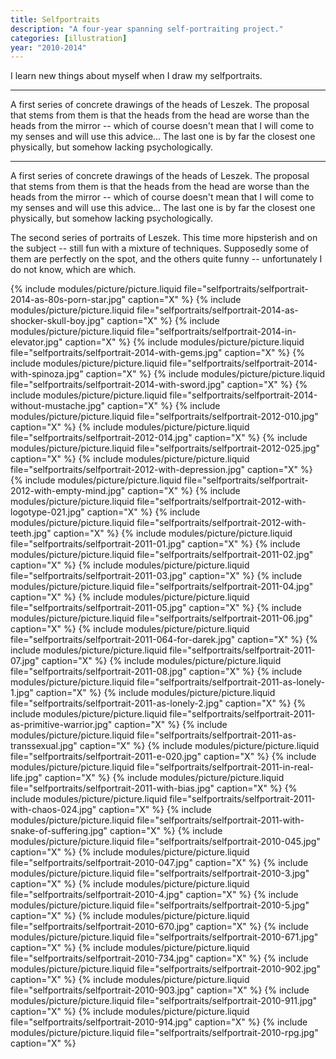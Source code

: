 ```yaml
---
title: Selfportraits
description: "A four-year spanning self-portraiting project."
categories: [illustration]
year: "2010-2014"
---
```


I learn new things about myself when I draw my selfportraits.

---

A first series of concrete drawings of the heads of Leszek. The proposal that stems from them is that the heads from the head are worse than the heads from the mirror -- which of course doesn't mean that I will come to my senses and will use this advice... The last one is by far the closest one physically, but somehow lacking psychologically.

---

A first series of concrete drawings of the heads of Leszek. The proposal that stems from them is that the heads from the head are worse than the heads from the mirror -- which of course doesn't mean that I will come to my senses and will use this advice... The last one is by far the closest one physically, but somehow lacking psychologically.

The second series of portraits of Leszek. This time more hipsterish and on the subject -- still fun with a mixture of techniques. Supposedly some of them are perfectly on the spot, and the others quite funny -- unfortunately I do not know, which are which.

{% include modules/picture/picture.liquid file="selfportraits/selfportrait-2014-as-80s-porn-star.jpg" caption="X" %}
{% include modules/picture/picture.liquid file="selfportraits/selfportrait-2014-as-shocker-skull-boy.jpg" caption="X" %}
{% include modules/picture/picture.liquid file="selfportraits/selfportrait-2014-in-elevator.jpg" caption="X" %}
{% include modules/picture/picture.liquid file="selfportraits/selfportrait-2014-with-gems.jpg" caption="X" %}
{% include modules/picture/picture.liquid file="selfportraits/selfportrait-2014-with-spinoza.jpg" caption="X" %}
{% include modules/picture/picture.liquid file="selfportraits/selfportrait-2014-with-sword.jpg" caption="X" %}
{% include modules/picture/picture.liquid file="selfportraits/selfportrait-2014-without-mustache.jpg" caption="X" %}
{% include modules/picture/picture.liquid file="selfportraits/selfportrait-2012-010.jpg" caption="X" %}
{% include modules/picture/picture.liquid file="selfportraits/selfportrait-2012-014.jpg" caption="X" %}
{% include modules/picture/picture.liquid file="selfportraits/selfportrait-2012-025.jpg" caption="X" %}
{% include modules/picture/picture.liquid file="selfportraits/selfportrait-2012-with-depression.jpg" caption="X" %}
{% include modules/picture/picture.liquid file="selfportraits/selfportrait-2012-with-empty-mind.jpg" caption="X" %}
{% include modules/picture/picture.liquid file="selfportraits/selfportrait-2012-with-logotype-021.jpg" caption="X" %}
{% include modules/picture/picture.liquid file="selfportraits/selfportrait-2012-with-teeth.jpg" caption="X" %}
{% include modules/picture/picture.liquid file="selfportraits/selfportrait-2011-01.jpg" caption="X" %}
{% include modules/picture/picture.liquid file="selfportraits/selfportrait-2011-02.jpg" caption="X" %}
{% include modules/picture/picture.liquid file="selfportraits/selfportrait-2011-03.jpg" caption="X" %}
{% include modules/picture/picture.liquid file="selfportraits/selfportrait-2011-04.jpg" caption="X" %}
{% include modules/picture/picture.liquid file="selfportraits/selfportrait-2011-05.jpg" caption="X" %}
{% include modules/picture/picture.liquid file="selfportraits/selfportrait-2011-06.jpg" caption="X" %}
{% include modules/picture/picture.liquid file="selfportraits/selfportrait-2011-064-for-darek.jpg" caption="X" %}
{% include modules/picture/picture.liquid file="selfportraits/selfportrait-2011-07.jpg" caption="X" %}
{% include modules/picture/picture.liquid file="selfportraits/selfportrait-2011-08.jpg" caption="X" %}
{% include modules/picture/picture.liquid file="selfportraits/selfportrait-2011-as-lonely-1.jpg" caption="X" %}
{% include modules/picture/picture.liquid file="selfportraits/selfportrait-2011-as-lonely-2.jpg" caption="X" %}
{% include modules/picture/picture.liquid file="selfportraits/selfportrait-2011-as-primitive-warrior.jpg" caption="X" %}
{% include modules/picture/picture.liquid file="selfportraits/selfportrait-2011-as-transsexual.jpg" caption="X" %}
{% include modules/picture/picture.liquid file="selfportraits/selfportrait-2011-e-020.jpg" caption="X" %}
{% include modules/picture/picture.liquid file="selfportraits/selfportrait-2011-in-real-life.jpg" caption="X" %}
{% include modules/picture/picture.liquid file="selfportraits/selfportrait-2011-with-bias.jpg" caption="X" %}
{% include modules/picture/picture.liquid file="selfportraits/selfportrait-2011-with-chaos-024.jpg" caption="X" %}
{% include modules/picture/picture.liquid file="selfportraits/selfportrait-2011-with-snake-of-suffering.jpg" caption="X" %}
{% include modules/picture/picture.liquid file="selfportraits/selfportrait-2010-045.jpg" caption="X" %}
{% include modules/picture/picture.liquid file="selfportraits/selfportrait-2010-047.jpg" caption="X" %}
{% include modules/picture/picture.liquid file="selfportraits/selfportrait-2010-3.jpg" caption="X" %}
{% include modules/picture/picture.liquid file="selfportraits/selfportrait-2010-4.jpg" caption="X" %}
{% include modules/picture/picture.liquid file="selfportraits/selfportrait-2010-5.jpg" caption="X" %}
{% include modules/picture/picture.liquid file="selfportraits/selfportrait-2010-670.jpg" caption="X" %}
{% include modules/picture/picture.liquid file="selfportraits/selfportrait-2010-671.jpg" caption="X" %}
{% include modules/picture/picture.liquid file="selfportraits/selfportrait-2010-734.jpg" caption="X" %}
{% include modules/picture/picture.liquid file="selfportraits/selfportrait-2010-902.jpg" caption="X" %}
{% include modules/picture/picture.liquid file="selfportraits/selfportrait-2010-903.jpg" caption="X" %}
{% include modules/picture/picture.liquid file="selfportraits/selfportrait-2010-911.jpg" caption="X" %}
{% include modules/picture/picture.liquid file="selfportraits/selfportrait-2010-914.jpg" caption="X" %}
{% include modules/picture/picture.liquid file="selfportraits/selfportrait-2010-rpg.jpg" caption="X" %}

